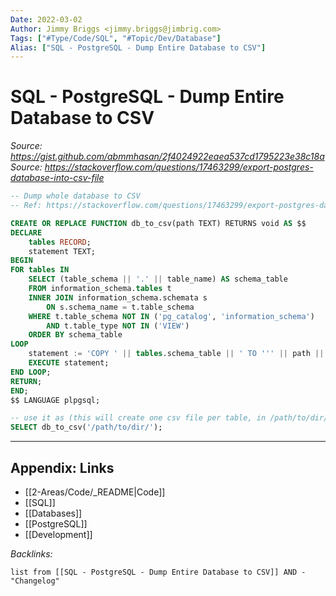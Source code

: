 ```yaml
---
Date: 2022-03-02
Author: Jimmy Briggs <jimmy.briggs@jimbrig.com>
Tags: ["#Type/Code/SQL", "#Topic/Dev/Database"]
Alias: ["SQL - PostgreSQL - Dump Entire Database to CSV"]
---
```


# SQL - PostgreSQL - Dump Entire Database to CSV

*Source: https://gist.github.com/abmmhasan/2f4024922eaea537cd1795223e38c18a*
*Source: https://stackoverflow.com/questions/17463299/export-postgres-database-into-csv-file*

```SQL
-- Dump whole database to CSV
-- Ref: https://stackoverflow.com/questions/17463299/export-postgres-database-into-csv-file

CREATE OR REPLACE FUNCTION db_to_csv(path TEXT) RETURNS void AS $$
DECLARE
    tables RECORD;
    statement TEXT;
BEGIN
FOR tables IN
    SELECT (table_schema || '.' || table_name) AS schema_table
    FROM information_schema.tables t
    INNER JOIN information_schema.schemata s
        ON s.schema_name = t.table_schema
    WHERE t.table_schema NOT IN ('pg_catalog', 'information_schema')
        AND t.table_type NOT IN ('VIEW')
    ORDER BY schema_table
LOOP
    statement := 'COPY ' || tables.schema_table || ' TO ''' || path || '/' || tables.schema_table || '.csv' ||''' DELIMITER '';'' CSV HEADER';
    EXECUTE statement;
END LOOP;
RETURN;
END;
$$ LANGUAGE plpgsql;

-- use it as (this will create one csv file per table, in /path/to/dir/)
SELECT db_to_csv('/path/to/dir/');
```


***

## Appendix: Links

- [[2-Areas/Code/_README|Code]]
- [[SQL]]
- [[Databases]]
- [[PostgreSQL]]
- [[Development]]

*Backlinks:*

```dataview
list from [[SQL - PostgreSQL - Dump Entire Database to CSV]] AND -"Changelog"
```